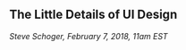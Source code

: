 The Little Details of UI Design
-------------------------------

_Steve Schoger, February 7, 2018, 11am EST_
